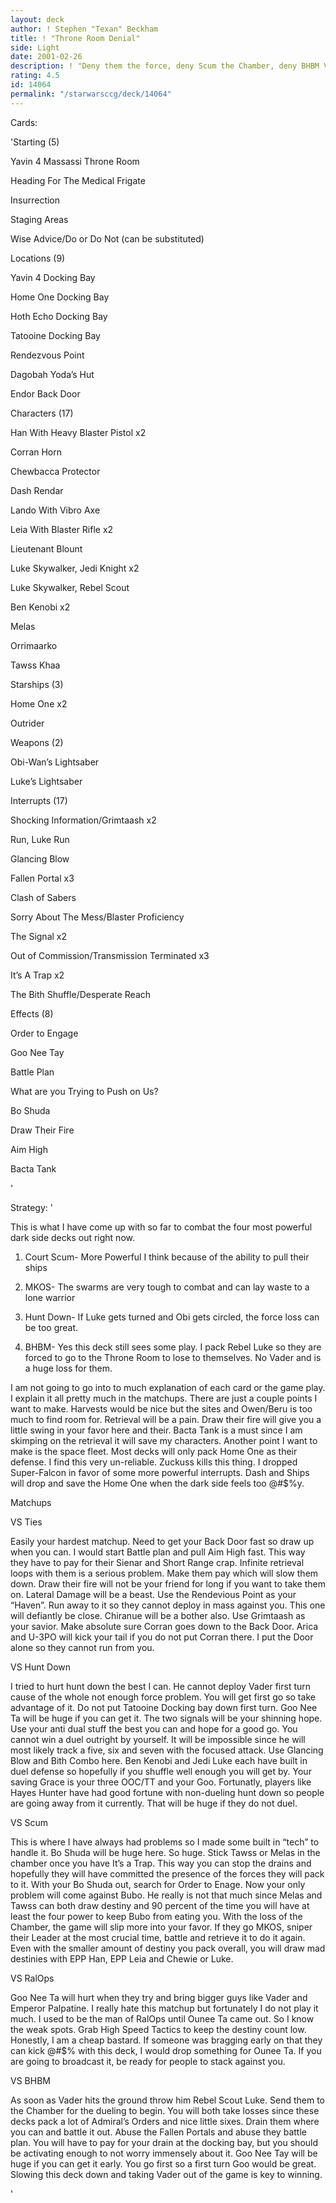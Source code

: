 ```yaml
---
layout: deck
author: ! Stephen "Texan" Beckham
title: ! "Throne Room Denial"
side: Light
date: 2001-02-26
description: ! "Deny them the force, deny Scum the Chamber, deny BHBM Vader and hopefully deny the darkside a win."
rating: 4.5
id: 14064
permalink: "/starwarsccg/deck/14064"
---
```

Cards: 

'Starting (5)

Yavin 4 Massassi Throne Room

Heading For The Medical Frigate

Insurrection

Staging Areas

Wise Advice/Do or Do Not (can be substituted)


Locations (9)

Yavin 4 Docking Bay 

Home One Docking Bay

Hoth Echo Docking Bay

Tatooine Docking Bay 

Rendezvous Point 

Dagobah Yoda&#8217;s Hut

Endor Back Door


Characters (17)

Han With Heavy Blaster Pistol x2

Corran Horn

Chewbacca Protector

Dash Rendar

Lando With Vibro Axe

Leia With Blaster Rifle x2

Lieutenant Blount

Luke Skywalker, Jedi Knight x2

Luke Skywalker, Rebel Scout

Ben Kenobi x2

Melas

Orrimaarko

Tawss Khaa


Starships (3)

Home One x2

Outrider


Weapons (2)

Obi-Wan&#8217;s Lightsaber

Luke&#8217;s Lightsaber


Interrupts (17)

Shocking Information/Grimtaash x2

Run, Luke Run

Glancing Blow

Fallen Portal x3

Clash of Sabers

Sorry About The Mess/Blaster Proficiency

The Signal x2

Out of Commission/Transmission Terminated x3

It&#8217;s A Trap x2

The Bith Shuffle/Desperate Reach


Effects (8)

Order to Engage

Goo Nee Tay

Battle Plan

What are you Trying to Push on Us?

Bo Shuda

Draw Their Fire

Aim High

Bacta Tank

'

Strategy: '

This is what I have come up with so far to combat the four most powerful dark side decks out right now.

1.	Court Scum- More Powerful I think because of the ability to pull their ships

2.	MKOS- The swarms are very tough to combat and can lay waste to a lone warrior

3.	Hunt Down- If Luke gets turned and Obi gets circled, the force loss can be too great.

4.	BHBM- Yes this deck still sees some play.  I pack Rebel Luke so they are forced to go to the Throne Room to lose to themselves.  No Vader and is a huge loss for them.


I am not going to go into to much explanation of each card or the game play.  I explain it all pretty much in the matchups.  There are just a couple points I want to make.  Harvests would be nice but the sites and Owen/Beru is too much to find room for.  Retrieval will be a pain.  Draw their fire will give you a little swing in your favor here and their.  Bacta Tank is a must since I am skimping on the retrieval it will save my characters.  Another point I want to make is the space fleet.  Most decks will only pack Home One as their defense.  I find this very un-reliable.  Zuckuss kills this thing.  I dropped Super-Falcon in favor of some more powerful interrupts.  Dash and Ships will drop and save the Home One when the dark side feels too @#$%y.


Matchups

VS Ties

Easily your hardest matchup.  Need to get your Back Door fast so draw up when you can.  I would start Battle plan and pull Aim High fast.  This way they have to pay for their Sienar and Short Range crap.  Infinite retrieval loops with them is a serious problem.  Make them pay which will slow them down.  Draw their fire will not be your friend for long if you want to take them on.  Lateral Damage will be a beast.  Use the Rendevious Point as your &#8220;Haven&#8221;.  Run away to it so they cannot deploy in mass against you.  This one will defiantly be close.  Chiranue will be a bother also.  Use Grimtaash as your savior.  Make absolute sure Corran goes down to the Back Door.  Arica and U-3PO will kick your tail if you do not put Corran there.  I put the Door alone so they cannot run from you.

VS Hunt Down

I tried to hurt hunt down the best I can.  He cannot deploy Vader first turn cause of the whole not enough force problem.  You will get first go so take advantage of it.  Do not put Tatooine Docking bay down first turn.  Goo Nee Ta will be huge if you can get it.  The two signals will be your shinning hope.  Use your anti dual stuff the best you can and hope for a good go.  You cannot win a duel outright by yourself.  It will be impossible since he will most likely track a five, six and seven with the focused attack.  Use Glancing Blow and Bith Combo here.  Ben Kenobi and Jedi Luke each have built in duel defense so hopefully if you shuffle well enough you will get by.  Your saving Grace is your three OOC/TT and your Goo.  Fortunatly, players like Hayes Hunter have had good fortune with non-dueling hunt down so people are going away from it currently.  That will be huge if they do not duel.

VS Scum

This is where I have always had problems so I made some built in &#8220;tech&#8221; to handle it.  Bo Shuda will be huge here.  So huge.  Stick Tawss or Melas in the chamber once you have It&#8217;s a Trap.  This way you can stop the drains and hopefully they will have committed the presence of the forces they will pack to it.  With your Bo Shuda out, search for Order to Enage.  Now your only problem will come against Bubo.   He really is not that much since Melas and Tawss can both draw destiny and 90 percent of the time you will have at least the four power to keep Bubo from eating you.  With the loss of the Chamber, the game will slip more into your favor.  If they go MKOS, sniper their Leader at the most crucial time, battle and retrieve it to do it again.  Even with the smaller amount of destiny you pack overall, you will draw mad destinies with EPP Han, EPP Leia and Chewie or Luke.

VS RalOps

Goo Nee Ta will hurt when they try and bring bigger guys like Vader and Emperor Palpatine.  I really hate this matchup but fortunately I do not play it much.  I used to be the man of RalOps until Ounee Ta came out.  So I know the weak spots.  Grab High Speed Tactics to keep the destiny count low.  Honestly, I am a cheap bastard.  If someone was bragging early on that they can kick @#$% with this deck, I would drop something for Ounee Ta.  If you are going to broadcast it, be ready for people to stack against you.

VS BHBM

As soon as Vader hits the ground throw him Rebel Scout Luke.  Send them to the Chamber for the dueling to begin.  You will both take losses since these decks pack a lot of Admiral&#8217;s Orders and nice little sixes.  Drain them where you can and battle it out.  Abuse the Fallen Portals and abuse they battle plan.  You will have to pay for your drain at the docking bay, but you should be activating enough to not worry immensely about it.  Goo Nee Tay will be huge if you can get it early.  You go first so a first turn Goo would be great.  Slowing this deck down and taking Vader out of the game is key to winning.

'

